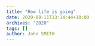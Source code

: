 ```yaml
---
title: "How life is going"
date: 2020-08-11T13:14:44+10:00
archives: "2020"
tags: []
author: John SMITH
---
```


